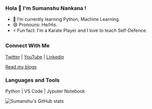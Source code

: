 ### Hola 👋 I'm Sumanshu Nankana !

- 🌱 I’m currently learning Python, Machine Learning.
- 😄 Pronouns: He/His.
- ⚡ Fun fact: I'm a Karate Player and I love to teach Self-Defence.

### Connect With Me
[Twitter](https://twitter.com/sumanshunankana) | [YouTube](https://www.youtube.com/channel/UCjNw0PpE3gKX_GCKMkT2BUA) | [Linkedin](https://www.linkedin.com/in/sumanshu-nankana-483b483b/)

[Read my blogs](https://sumanshunankana.hashnode.dev/)

### Languages and Tools
Python | VS Code | Jyputer Notebook

![Sumanshu's GitHub stats](https://github-readme-stats.vercel.app/api?username=Sumanshu-Nankana&show_icons=true&theme=radical)


<!--
**Sumanshu-Nankana/Sumanshu-Nankana** is a ✨ _special_ ✨ repository because its `README.md` (this file) appears on your GitHub profile.

Here are some ideas to get you started:

- 🔭 I’m currently working on ...
- 👯 I’m looking to collaborate on ...
- 🤔 I’m looking for help with ...
- 💬 Ask me about ...
-->
